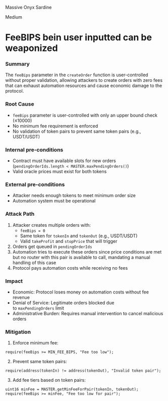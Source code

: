 Massive Onyx Sardine

Medium

# FeeBIPS bein user inputted can be weaponized

### Summary

The `feeBips` parameter in the `createOrder` function is user-controlled without proper validation, allowing attackers to create orders with zero fees that can exhaust automation resources and cause economic damage to the protocol.

### Root Cause

- `feeBips` parameter is user-controlled with only an upper bound check (≤10000)
- No minimum fee requirement is enforced
- No validation of token pairs to prevent same token pairs (e.g., USDT/USDT)

### Internal pre-conditions

- Contract must have available slots for new orders (`pendingOrderIds.length < MASTER.maxPendingOrders()`)
- Valid oracle prices must exist for both tokens

### External pre-conditions

- Attacker needs enough tokens to meet minimum order size
- Automation system must be operational

### Attack Path

1. Attacker creates multiple orders with:
    - `feeBips = 0`
    - Same token for `tokenIn` and `tokenOut` (e.g., USDT/USDT)
    - Valid `takeProfit` and `stopPrice` that will trigger
2. Orders get queued in `pendingOrderIds`
3. Automation tries to execute these orders since price conditions are met but no router with this pair is available to call, mandating a manual handling of this case
4. Protocol pays automation costs while receiving no fees

### Impact

- Economic: Protocol loses money on automation costs without fee revenue
- Denial of Service: Legitimate orders blocked due to `maxPendingOrders` limit
- Administrative Burden: Requires manual intervention to cancel malicious orders


### Mitigation

1. Enforce minimum fee:

```solidity
require(feeBips >= MIN_FEE_BIPS, "Fee too low");
```


2. Prevent same token pairs:

```solidity
require(address(tokenIn) != address(tokenOut), "Invalid token pair");
```


3. Add fee tiers based on token pairs:

```solidity
uint16 minFee = MASTER.getMinFeeForPair(tokenIn, tokenOut);
require(feeBips >= minFee, "Fee too low for pair");
```